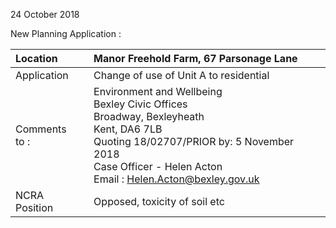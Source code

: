 24 October 2018

New Planning Application :

| Location          | Manor Freehold Farm, 67 Parsonage Lane                                                                                                                                                                                                                 |
| :---------------- | :----------------------------------------------------------------------------------------------------------------------------------------------------------------------------------------------------------------------------------------------------- |
| Application       | Change of use of Unit A to residential                                                                                                                                                                                                                 |
| Comments <br>to : | Environment and Wellbeing <br>Bexley Civic Offices <br>Broadway, Bexleyheath <br>Kent, DA6 7LB <br>Quoting 18/02707/PRIOR by: 5 November 2018 <br>Case Officer - Helen Acton <br>Email : [Helen.Acton@bexley.gov.uk](mailto:Helen.Acton@bexley.gov.uk) |
| NCRA Position     | Opposed, toxicity of soil etc                                                                                                                                                                                                                          |
